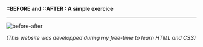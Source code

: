 **::BEFORE and ::AFTER : A simple exercice**


-----------------------------------------------------------------------------------------------------------------------------------
![before-after](https://user-images.githubusercontent.com/61105869/74776013-155a4c00-5297-11ea-9338-5c04569a0183.jpg)

*(This website was developped during my free-time to learn HTML and CSS)*

